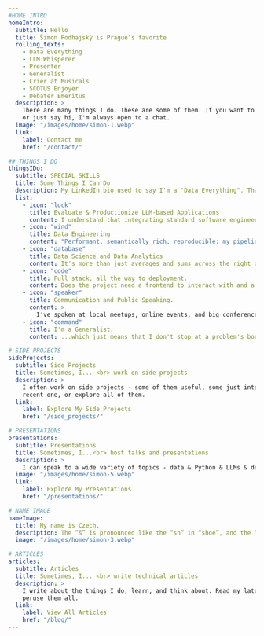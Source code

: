 ```yaml
---
#HOME INTRO
homeIntro:
  subtitle: Hello
  title: Šimon Podhajský is Prague's favorite
  rolling_texts:
    - Data Everything
    - LLM Whisperer
    - Presenter
    - Generalist
    - Crier at Musicals
    - SCOTUS Enjoyer
    - Debater Emeritus
  description: >
    There are many things I do. These are some of them. If you want to talk to me, work with me,
    or just say hi, I'm always open to a chat.
  image: "/images/home/simon-1.webp"
  link:
    label: Contact me
    href: "/contact/"

## THINGS I DO
thingsIDo:
  subtitle: SPECIAL SKILLS
  title: Some Things I Can Do
  description: My LinkedIn bio used to say I'm a "Data Everything". That wasn't too far off.
  list:
    - icon: "lock"
      title: Evaluate & Productionize LLM-based Applications
      content: I understand that integrating standard software engineering and ML best practices is what keeps the modern LLM-based apps from remaining merely a fancy demo.
    - icon: "wind"
      title: Data Engineering
      content: "Performant, semantically rich, reproducible: my pipelines are all of the above."
    - icon: "database"
      title: Data Science and Data Analytics
      content: It's more than just averages and sums across the right groups.
    - icon: "code"
      title: Full stack, all the way to deployment.
      content: Does the project need a frontend to interact with and a cloud infrastructure to host itself in? I'm on it.
    - icon: "speaker"
      title: Communication and Public Speaking.
      content: >
        I've spoken at local meetups, online events, and big conferences. Hit me up to speak at any of the above!
    - icon: "command"
      title: I'm a Generalist.
      content: ...which just means that I don't stop at a problem's boundary; I see it through wherever it leads.

# SIDE PROJECTS
sideProjects:
  subtitle: Side Projects
  title: Sometimes, I... <br> work on side projects
  description: >
    I often work on side projects - some of them useful, some just interesting. View the most
    recent one, or explore all of them.
  link:
    label: Explore My Side Projects
    href: "/side_projects/"

# PRESENTATIONS
presentations:
  subtitle: Presentations
  title: Sometimes, I...<br> host talks and presentations
  description: >
    I can speak to a wide variety of topics - data & Python & LLMs & debate & education & more.
  image: "/images/home/simon-5.webp"
  link:
    label: Explore My Presentations
    href: "/presentations/"

# NAME IMAGE
nameImage:
  title: My name is Czech.
  description: The “š” is pronounced like the “sh” in “shoe”, and the “ý” is pronounced like the “ee” in “bee”. So, it’s “SHIH-mon Pot-HIGH-skee”. But you can always call me Simon.
  image: "/images/home/simon-3.webp"

# ARTICLES
articles:
  subtitle: Articles
  title: Sometimes, I... <br> write technical articles
  description: >
    I write about the things I do, learn, and think about. Read my latest article, or
    peruse them all.
  link:
    label: View All Articles
    href: "/blog/"
---
```

